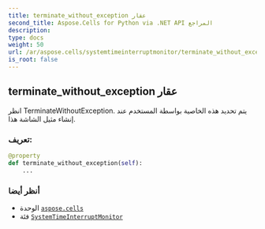 ```yaml
---
title: terminate_without_exception عقار
second_title: Aspose.Cells for Python via .NET API المراجع
description:
type: docs
weight: 50
url: /ar/aspose.cells/systemtimeinterruptmonitor/terminate_without_exception/
is_root: false
---
```

##  terminate_without_exception عقار

انظر TerminateWithoutException.
يتم تحديد هذه الخاصية بواسطة المستخدم عند إنشاء مثيل الشاشة هذا.
###  تعريف:
```python
@property
def terminate_without_exception(self):
    ...
```

###  أنظر أيضا
* الوحدة [`aspose.cells`](../../)
* فئة [`SystemTimeInterruptMonitor`](/cells/python-net/ar/aspose.cells/systemtimeinterruptmonitor)
